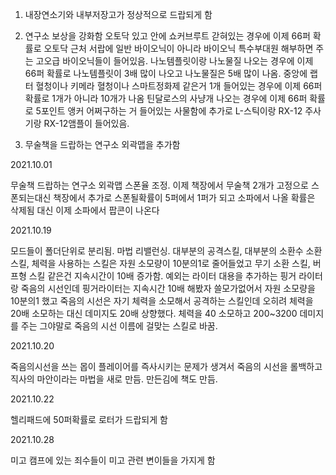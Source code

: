 1. 내장연소기와 내부저장고가 정상적으로 드랍되게 함

2. 연구소 보상을 강화함
오토닥 있고 안에 쇼커브루트 갇혀있는 경우에 이제 66퍼 확률로 오토닥 근처 서랍에 일반 바이오닉이 아니라 바이오닉 특수부대원 해부하면 주는 고오급 바이오닉들이 들어있음.
나노템플릿이랑 나노물질 나오는 경우에 이제 66퍼 확률로 나노템플릿이 3배 많이 나오고 나노물질은 5배 많이 나옴.
중앙에 랩터 혈청이나 키메라 혈청이나 스마트정화제 같은거 1개 들어있는 경우에 이제 66퍼 확률로 1개가 아니라 10개가 나옴 
틴달로스의 사냥개 나오는 경우에 이제 66퍼 확률로 5포인트 앵커 어쩌구하는 거 들어있는 사물함에 추가로 L-스틱이랑 RX-12 주사기랑 RX-12앰플이 들어있음.

3. 무술책을 드랍하는 연구소 외곽맵을 추가함



2021.10.01

무술책 드랍하는 연구소 외곽맵 스폰율 조정.
이제 책장에서 무술책 2개가 고정으로 스폰되는대신 책장에서 추가로 스폰될확률이 5퍼에서 1퍼가 되고 소파에서 나올 확률은 삭제됨
대신 이제 소파에서 팝콘이 나온다

2021.10.19

모드들이 폴더단위로 분리됨. 마법 리밸런싱.
대부분의 공격스킬, 대부분의 소환수 소환 스킬, 체력을 사용하는 스킬은 자원 소모량이 10분의1로 줄어들었고
무기 소환 스킬, 버프형 스킬 같은건 지속시간이 10배 증가함.
예외는 라이터 대용을 추가하는 핑거 라이터랑 죽음의 시선인데 핑거라이터는 지속시간 10배 해봤자 쓸모가없어서 자원 소모량을 10분의1 했고
죽음의 시선은 자기 체력을 소모해서 공격하는 스킬인데 오히려 체력을 20배 소모하는 대신 데미지도 20배 상향했다.
체력을 40 소모하고 200~3200 데미지를 주는 그야말로 죽음의 시선 이름에 걸맞는 스킬로 바꿈.

2021.10.20

죽음의시선을 쓰는 몹이 플레이어를 즉사시키는 문제가 생겨서 죽음의 시선을 롤백하고 직사의 마안이라는 마법을 새로 만듬. 만든김에 책도 만듬.

2021.10.22

헬리패드에 50퍼확률로 로터가 드랍되게 함

2021.10.28

미고 캠프에 있는 죄수들이 미고 관련 변이들을 가지게 함